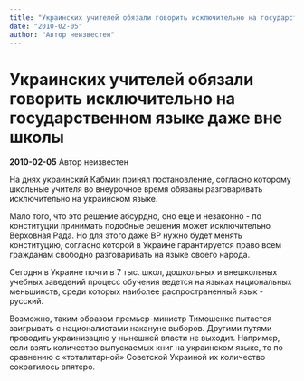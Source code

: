 ```yaml
---
title: "Украинских учителей обязали говорить исключительно на государственном языке даже вне школы"
date: "2010-02-05"
author: "Автор неизвестен"
---
```


# Украинских учителей обязали говорить исключительно на государственном языке даже вне школы

**2010-02-05** Автор неизвестен

На днях украинский Кабмин принял постановление, согласно которому школьные учителя во внеурочное время обязаны разговаривать исключительно на украинском языке.

Мало того, что это решение абсурдно, оно еще и незаконно - по конституции принимать подобные решения может исключительно Верховная Рада. Но для этого даже ВР нужно будет менять конституцию, согласно которой в Украине гарантируется право всем гражданам свободно разговаривать на языке своего народа.

Сегодня в Украине почти в 7 тыс. школ, дошкольных и внешкольных учебных заведений процесс обучения ведется на языках национальных меньшинств, среди которых наиболее распространенный язык - русский.

Возможно, таким образом премьер-министр Тимошенко пытается заигрывать с националистами накануне выборов. Другими путями проводить украинизацию у нынешней власти не выходит. Например, если взять количество выпускаемых книг на украинском языке, то по сравнению с «тоталитарной» Советской Украиной их количество сократилось впятеро.